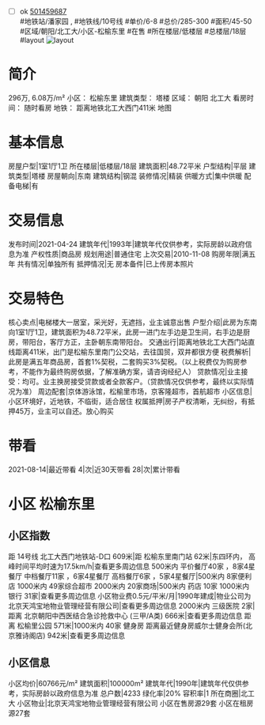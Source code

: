 - [ ] ok [501459687](https://bj.5i5j.com/ershoufang/501459687.html)  
 #地铁站/潘家园 ,  #地铁线/10号线
#单价/6-8 #总价/285-300 #面积/45-50   #区域/朝阳/北工大/小区-松榆东里 #在售 #所在楼层/低楼层 #总楼层/18层 #layout 
![layout](http://image2a.5i5j.com/bdir/layout/05a15dc70231431e8a8816f479377ad1.jpg_P5.jpg) 
# 简介 
 296万,  6.08万/m² 
小区： 松榆东里
建筑类型： 塔楼
区域： 朝阳 北工大
看房时间： 随时看房
地铁： 距离地铁北工大西门411米 地图
# 基本信息 
 房屋户型|1室1厅1卫
所在楼层|低楼层/18层
建筑面积|48.72平米
户型结构|平层
建筑类型|塔楼
房屋朝向|东南
建筑结构|钢混
装修情况|精装
供暖方式|集中供暖
配备电梯|有
# 交易信息 
 发布时间|2021-04-24
建筑年代|1993年|建筑年代仅供参考，实际房龄以政府信息为准
产权性质|商品房
规划用途|普通住宅
上次交易|2010-11-08
购房年限|满五年
共有情况|单独所有
抵押情况|无
房本备件|已上传房本照片
# 交易特色 
 核心卖点|电梯楼大一居室，采光好，无遮挡，业主诚意出售
户型介绍|此房为东南向1室1厅1卫，建筑面积为48.72平米，此房一进门左手边是卫生间，右手边是厨房，带阳台，客厅方正，主卧朝东南带阳台。
交通出行|距离地铁北工大西门站直线距离411米，出门是松榆东里南门公交站，去往国贸，双井都很方便
税费解析|此房是满五年商品房，首套1%契税，二套购买3%契税。（以上税费仅为购房参考，不能作为最终购房依据，了解准确方案，请咨询经纪人）
贷款情况|业主接受：均可。业主换房接受贷款或者全款客户。（贷款情况仅供参考，最终以实际情况为准）
周边配套|京体游泳馆，松榆里市场，京客隆超市，首航超市
小区信息|小区环境好，近地铁，不临街，适合居住
权属抵押|房子产权清晰，无纠纷，有抵押45万，业主可以自还。放心购买
# 带看 
 2021-08-14|最近带看	 4|次|近30天带看	 28|次|累计带看
# 小区 松榆东里
## 小区指数 
 距 14号线 北工大西门地铁站-D口 609米|距 松榆东里南门站 62米|东四环内， 高峰时间平均时速为17.5km/h|查看更多周边信息
500米内 平价餐厅40家 ，8家4星餐厅
中档餐厅11家 ，6家4星餐厅
高档餐厅6家 ，5家4星餐厅|500米内 8家便利店
1000米内 49家综合超市
2000米内 20家商场|500米内 药店 10家
1000米内 银行 31家|查看更多周边信息
小区物业费0.5元/平米/月|1990年建成|物业公司为北京天鸿宝地物业管理经营有限公司|查看更多周边信息
2000米内 三级医院 2家|距离 北京朝阳中西医结合急诊抢救中心 (三甲/A类) 666米|查看更多周边信息
距离 松榆里公园 571米|1000米内 40家 健身房
距离最近健身房威尔士健身会所(北京雅诗阁店) 942米|查看更多周边信息
## 小区信息 
 小区均价|60766元/m²
建筑面积|100000m²
建筑年代|1990年|建筑年代仅供参考，实际房龄以政府信息为准
总户数|4233
绿化率|20%
容积率|1
所在商圈|北工大
小区物业|北京天鸿宝地物业管理经营有限公司
小区在售房源29套
小区在租房源27套
